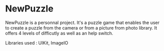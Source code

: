 # NewPuzzle

NewPuzzle is a personnal project. It's a puzzle game that enables the user to create a puzzle from the camera or from a picture from photo library.
It offers 4 levels of difficutly as well as an help switch.

Libraries used : UIKit, ImageIO
